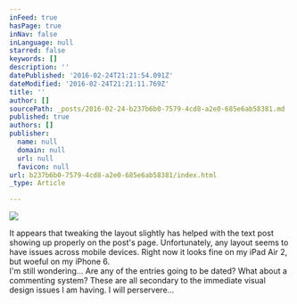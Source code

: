 ```yaml
---
inFeed: true
hasPage: true
inNav: false
inLanguage: null
starred: false
keywords: []
description: ''
datePublished: '2016-02-24T21:21:54.091Z'
dateModified: '2016-02-24T21:21:11.769Z'
title: ''
author: []
sourcePath: _posts/2016-02-24-b237b6b0-7579-4cd8-a2e0-685e6ab58381.md
published: true
authors: []
publisher:
  name: null
  domain: null
  url: null
  favicon: null
url: b237b6b0-7579-4cd8-a2e0-685e6ab58381/index.html
_type: Article

---
```

![](https://s3-us-west-2.amazonaws.com/the-grid-img/p/3a9478e2d91057894a5dbb5bc585379c1c988860.jpg)

It appears that tweaking the layout slightly has helped with the text post showing up properly on the post's page. Unfortunately, any layout seems to have issues across mobile devices. Right now it looks fine on my iPad Air 2, but woeful on my iPhone 6\.   
I'm still wondering... Are any of the entries going to be dated? What about a commenting system? These are all secondary to the immediate visual design issues I am having. I will perservere...